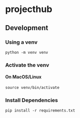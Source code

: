 # projecthub

## Development

### Using a venv

    python -m venv venv

### Activate the venv

#### On MacOS/Linux
    source venv/bin/activate

### Install Dependencies
    pip install -r requirements.txt